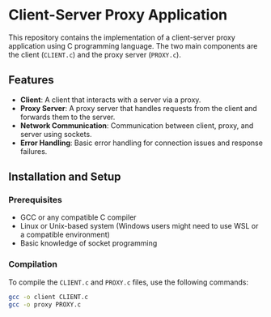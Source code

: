 # Client-Server Proxy Application

This repository contains the implementation of a client-server proxy application using C programming language. The two main components are the client (`CLIENT.c`) and the proxy server (`PROXY.c`). 

## Features

- **Client**: A client that interacts with a server via a proxy.
- **Proxy Server**: A proxy server that handles requests from the client and forwards them to the server.
- **Network Communication**: Communication between client, proxy, and server using sockets.
- **Error Handling**: Basic error handling for connection issues and response failures.

## Installation and Setup

### Prerequisites

- GCC or any compatible C compiler
- Linux or Unix-based system (Windows users might need to use WSL or a compatible environment)
- Basic knowledge of socket programming

### Compilation

To compile the `CLIENT.c` and `PROXY.c` files, use the following commands:

```bash
gcc -o client CLIENT.c
gcc -o proxy PROXY.c
